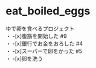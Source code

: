 # eat_boiled_eggs
ゆで卵を食べるプロジェクト  
・ -[x]腹筋を開始した #9  
・ -[x]銀行でお金をおろした #4  
・ -[x]スーパーで卵をかった #5  
・ -[x]卵を洗う  
